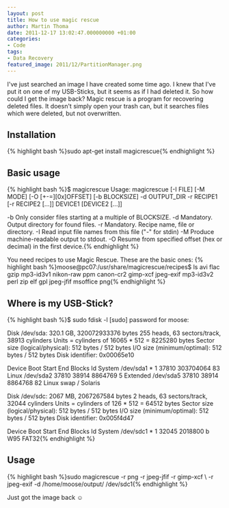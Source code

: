 ```yaml
---
layout: post
title: How to use magic rescue
author: Martin Thoma
date: 2011-12-17 13:02:47.000000000 +01:00
categories:
- Code
tags:
- Data Recovery
featured_image: 2011/12/PartitionManager.png
---
```

I've just searched an image I have created some time ago. I knew that I've put it on one of my USB-Sticks, but it seems as if I had deleted it. So how could I get the image back? Magic rescue is a program for recovering deleted files. It doesn't simply open your trash can, but it searches files which were deleted, but not overwritten.

<h2>Installation</h2>
{% highlight bash %}sudo apt-get install magicrescue{% endhighlight %}

<h2>Basic usage</h2>
{% highlight bash %}$ magicrescue
Usage: magicrescue [-I FILE] [-M MODE] [-O [+-=][0x]OFFSET] [-b BLOCKSIZE]
	-d OUTPUT_DIR -r RECIPE1 [-r RECIPE2 [...]] DEVICE1 [DEVICE2 [...]]

  -b  Only consider files starting at a multiple of BLOCKSIZE.
  -d  Mandatory.  Output directory for found files.
  -r  Mandatory.  Recipe name, file or directory.
  -I  Read input file names from this file ("-" for stdin)
  -M  Produce machine-readable output to stdout.
  -O  Resume from specified offset (hex or decimal) in the first device.{% endhighlight %}

You need recipes to use Magic Rescue. These are the basic ones:
{% highlight bash %}moose@pc07:/usr/share/magicrescue/recipes$ ls
avi        flac      gzip       mp3-id3v1  nikon-raw  ppm
canon-cr2  gimp-xcf  jpeg-exif  mp3-id3v2  perl       zip
elf        gpl       jpeg-jfif  msoffice   png{% endhighlight %}

<h2>Where is my USB-Stick?</h2>
{% highlight bash %}$ sudo fdisk -l
[sudo] password for moose: 

Disk /dev/sda: 320.1 GB, 320072933376 bytes
255 heads, 63 sectors/track, 38913 cylinders
Units = cylinders of 16065 * 512 = 8225280 bytes
Sector size (logical/physical): 512 bytes / 512 bytes
I/O size (minimum/optimal): 512 bytes / 512 bytes
Disk identifier: 0x00065e10

   Device Boot      Start         End      Blocks   Id  System
/dev/sda1   *           1       37810   303704064   83  Linux
/dev/sda2           37810       38914     8864769    5  Extended
/dev/sda5           37810       38914     8864768   82  Linux swap / Solaris

Disk /dev/sdc: 2067 MB, 2067267584 bytes
2 heads, 63 sectors/track, 32044 cylinders
Units = cylinders of 126 * 512 = 64512 bytes
Sector size (logical/physical): 512 bytes / 512 bytes
I/O size (minimum/optimal): 512 bytes / 512 bytes
Disk identifier: 0x005f4d47

   Device Boot      Start         End      Blocks   Id  System
/dev/sdc1   *           1       32045     2018800    b  W95 FAT32{% endhighlight %}

<h2>Usage</h2>
{% highlight bash %}sudo magicrescue -r png -r jpeg-jfif -r gimp-xcf \
-r jpeg-exif -d /home/moose/output/ /dev/sdc1{% endhighlight %}

Just got the image back ☺ 
